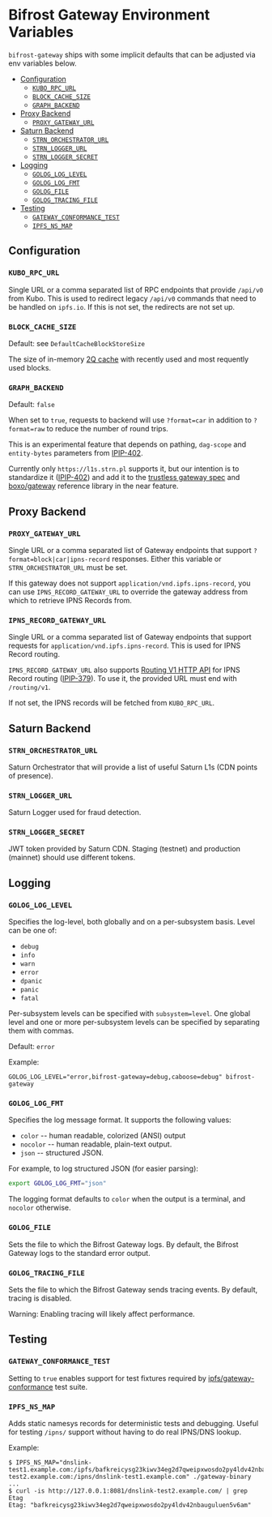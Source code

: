 # Bifrost Gateway Environment Variables

`bifrost-gateway` ships with some implicit defaults that can be adjusted via env variables below.

- [Configuration](#configuration)
  - [`KUBO_RPC_URL`](#kubo_rpc_url)
  - [`BLOCK_CACHE_SIZE`](#block_cache_size)
  - [`GRAPH_BACKEND`](#graph_backend)
- [Proxy Backend](#proxy-backend)
  - [`PROXY_GATEWAY_URL`](#proxy_gateway_url)
- [Saturn Backend](#saturn-backend)
  - [`STRN_ORCHESTRATOR_URL`](#strn_orchestrator_url)
  - [`STRN_LOGGER_URL`](#strn_logger_url)
  - [`STRN_LOGGER_SECRET`](#strn_logger_secret)
- [Logging](#logging)
  - [`GOLOG_LOG_LEVEL`](#golog_log_level)
  - [`GOLOG_LOG_FMT`](#golog_log_fmt)
  - [`GOLOG_FILE`](#golog_file)
  - [`GOLOG_TRACING_FILE`](#golog_tracing_file)
- [Testing](#testing)
  - [`GATEWAY_CONFORMANCE_TEST`](#gateway_conformance_test)
  - [`IPFS_NS_MAP`](#ipfs_ns_map)

## Configuration


### `KUBO_RPC_URL`

Single URL or a comma separated list of RPC endpoints that provide `/api/v0` from Kubo.
This is used to redirect legacy `/api/v0` commands that need to be handled on `ipfs.io`.
If this is not set, the redirects are not set up.

### `BLOCK_CACHE_SIZE`

Default: see `DefaultCacheBlockStoreSize`

The size of in-memory [2Q cache](https://pkg.go.dev/github.com/hashicorp/golang-lru/v2#TwoQueueCache) with recently used and most requently used blocks.

### `GRAPH_BACKEND`

Default: `false`

When set to `true`, requests to backend will use `?format=car` in addition to
`?format=raw` to reduce the number of round trips.

This is an experimental feature that depends on pathing, `dag-scope` and `entity-bytes`
parameters from [IPIP-402](https://github.com/ipfs/specs/pull/402).

Currently only `https://l1s.strn.pl` supports it, but our intention is to
standardize it ([IPIP-402](https://github.com/ipfs/specs/pull/402)) and add it
to the [trustless gateway spec](https://specs.ipfs.tech/http-gateways/trustless-gateway/)
and [boxo/gateway](https://github.com/ipfs/boxo/pull/303) reference library
in the near feature.

## Proxy Backend

### `PROXY_GATEWAY_URL`

Single URL or a comma separated list of Gateway endpoints that support `?format=block|car|ipns-record`
responses. Either this variable or `STRN_ORCHESTRATOR_URL` must be set.

If this gateway does not support `application/vnd.ipfs.ipns-record`, you can use `IPNS_RECORD_GATEWAY_URL`
to override the gateway address from which to retrieve IPNS Records from.

### `IPNS_RECORD_GATEWAY_URL`

Single URL or a comma separated list of Gateway endpoints that support requests for `application/vnd.ipfs.ipns-record`.
This is used for IPNS Record routing.

`IPNS_RECORD_GATEWAY_URL` also supports [Routing V1 HTTP API](https://specs.ipfs.tech/routing/http-routing-v1/)
for IPNS Record routing ([IPIP-379](https://specs.ipfs.tech/ipips/ipip-0379/)). To use it, the provided URL must end with `/routing/v1`.

If not set, the IPNS records will be fetched from `KUBO_RPC_URL`.

## Saturn Backend

### `STRN_ORCHESTRATOR_URL`

Saturn Orchestrator that will provide a list of  useful Saturn L1s (CDN points of presence).

### `STRN_LOGGER_URL`

Saturn Logger used for fraud detection.

### `STRN_LOGGER_SECRET`

JWT token provided by Saturn CDN. Staging (testnet) and production (mainnet)
should use different tokens.

## Logging

### `GOLOG_LOG_LEVEL`

Specifies the log-level, both globally and on a per-subsystem basis. Level can
be one of:

* `debug`
* `info`
* `warn`
* `error`
* `dpanic`
* `panic`
* `fatal`

Per-subsystem levels can be specified with `subsystem=level`.  One global level
and one or more per-subsystem levels can be specified by separating them with
commas.

Default: `error`

Example:

```console
GOLOG_LOG_LEVEL="error,bifrost-gateway=debug,caboose=debug" bifrost-gateway
```

### `GOLOG_LOG_FMT`

Specifies the log message format.  It supports the following values:

- `color` -- human readable, colorized (ANSI) output
- `nocolor` -- human readable, plain-text output.
- `json` -- structured JSON.

For example, to log structured JSON (for easier parsing):

```bash
export GOLOG_LOG_FMT="json"
```
The logging format defaults to `color` when the output is a terminal, and
`nocolor` otherwise.

### `GOLOG_FILE`

Sets the file to which the Bifrost Gateway logs. By default, the Bifrost Gateway
logs to the standard error output.

### `GOLOG_TRACING_FILE`

Sets the file to which the Bifrost Gateway sends tracing events. By default,
tracing is disabled.

Warning: Enabling tracing will likely affect performance.


## Testing

### `GATEWAY_CONFORMANCE_TEST`

Setting to `true` enables support for test fixtures required by [ipfs/gateway-conformance](https://github.com/ipfs/gateway-conformance) test suite.

### `IPFS_NS_MAP`

Adds static namesys records for deterministic tests and debugging.
Useful for testing `/ipns/` support without having to do real IPNS/DNS lookup.

Example:

```console
$ IPFS_NS_MAP="dnslink-test1.example.com:/ipfs/bafkreicysg23kiwv34eg2d7qweipxwosdo2py4ldv42nbauguluen5v6am,dnslink-test2.example.com:/ipns/dnslink-test1.example.com" ./gateway-binary
...
$ curl -is http://127.0.0.1:8081/dnslink-test2.example.com/ | grep Etag
Etag: "bafkreicysg23kiwv34eg2d7qweipxwosdo2py4ldv42nbauguluen5v6am"
```
